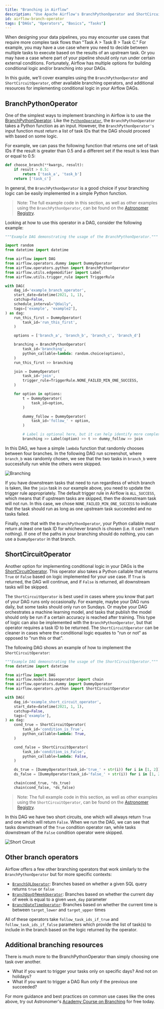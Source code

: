 ```yaml
---
title: "Branching in Airflow"
description: "Use Apache Airflow's BranchPythonOperator and ShortCircuitOperator to execute conditional branches in your workflow"
id: airflow-branch-operator
tags: ["DAGs", "Operators", "Basics", "Tasks"]
---
```


When designing your data pipelines, you may encounter use cases that require more complex task flows than "Task A > Task B > Task C." For example, you may have a use case where you need to decide between multiple tasks to execute based on the results of an upstream task. Or you may have a case where part of your pipeline should only run under certain external conditions. Fortunately, Airflow has multiple options for building conditional logic and/or branching into your DAGs.

In this guide, we'll cover examples using the `BranchPythonOperator` and `ShortCircuitOperator`, other available branching operators, and additional resources for implementing conditional logic in your Airflow DAGs.

## BranchPythonOperator

One of the simplest ways to implement branching in Airflow is to use the [BranchPythonOperator](https://registry.astronomer.io/providers/apache-airflow/modules/branchpythonoperator). Like the [`PythonOperator`](https://registry.astronomer.io/providers/apache-airflow/modules/pythonoperator), the `BranchPythonOperator` takes a Python function as an input. However, the `BranchPythonOperator's` input function must return a list of task IDs that the DAG should proceed with based on some logic. 

For example, we can pass the following function that returns one set of task IDs if the result is greater than 0.5 and a different set if the result is less than or equal to 0.5:

```python
def choose_branch(**kwargs, result):
    if result > 0.5:
        return ['task_a', 'task_b']
    return ['task_c']
```

In general, the `BranchPythonOperator` is a good choice if your branching logic can be easily implemented in a simple Python function.

> Note: The full example code in this section, as well as other examples using the `BranchPythonOperator`, can be found on the [Astronomer Registry](https://registry.astronomer.io/dags/example-branch-operator).

Looking at how to use this operator in a DAG, consider the following example:

```python
"""Example DAG demonstrating the usage of the BranchPythonOperator."""

import random
from datetime import datetime

from airflow import DAG
from airflow.operators.dummy import DummyOperator
from airflow.operators.python import BranchPythonOperator
from airflow.utils.edgemodifier import Label
from airflow.utils.trigger_rule import TriggerRule

with DAG(
    dag_id='example_branch_operator',
    start_date=datetime(2021, 1, 1),
    catchup=False,
    schedule_interval="@daily",
    tags=['example', 'example2'],
) as dag:
    run_this_first = DummyOperator(
        task_id='run_this_first',
    )

    options = ['branch_a', 'branch_b', 'branch_c', 'branch_d']

    branching = BranchPythonOperator(
        task_id='branching',
        python_callable=lambda: random.choice(options),
    )
    run_this_first >> branching

    join = DummyOperator(
        task_id='join',
        trigger_rule=TriggerRule.NONE_FAILED_MIN_ONE_SUCCESS,
    )

    for option in options:
        t = DummyOperator(
            task_id=option,
        )

        dummy_follow = DummyOperator(
            task_id='follow_' + option,
        )

        # Label is optional here, but it can help identify more complex branches
        branching >> Label(option) >> t >> dummy_follow >> join
```

In this DAG, we have a simple `lambda` function that randomly chooses between four branches. In the following DAG run screenshot, where `branch_b` was randomly chosen, we see that the two tasks in `branch_b` were successfully run while the others were skipped.

![Branching](/img/guides/branching.png)

If you have downstream tasks that need to run regardless of which branch is taken, like the `join` task in our example above, you need to update the trigger rule appropriately. The default trigger rule in Airflow is `ALL_SUCCESS`, which means that if upstream tasks are skipped, then the downstream task will not run. In this case, we chose `NONE_FAILED_MIN_ONE_SUCCESS` to indicate that the task should run as long as one upstream task succeeded and no tasks failed.

Finally, note that with the `BranchPythonOperator`, your Python callable *must* return at least one task ID for whichever branch is chosen (i.e. it can't return nothing). If one of the paths in your branching should do nothing, you can use a `DummyOperator` in that branch.

## ShortCircuitOperator

Another option for implementing conditional logic in your DAGs is the [ShortCircuitOperator](https://registry.astronomer.io/providers/apache-airflow/modules/shortcircuitoperator). This operator also takes a Python callable that returns `True` or `False` based on logic implemented for your use case. If `True` is returned, the DAG will continue, and if `False` is returned, all downstream tasks will be skipped.

The `ShortCircuitOperator` is best used in cases where you know that part of your DAG runs only occasionally. For example, maybe your DAG runs daily, but some tasks should only run on Sundays. Or maybe your DAG orchestrates a machine learning model, and tasks that publish the model should only be run if a certain accuracy is reached after training. This type of logic can also be implemented with the `BranchPythonOperator`, but that operator requires a task ID to be returned. The `ShortCircuitOperator` can be cleaner in cases where the conditional logic equates to "run or not" as opposed to "run this or that".

The following DAG shows an example of how to implement the `ShortCircuitOperator`:

```python
"""Example DAG demonstrating the usage of the ShortCircuitOperator."""
from datetime import datetime

from airflow import DAG
from airflow.models.baseoperator import chain
from airflow.operators.dummy import DummyOperator
from airflow.operators.python import ShortCircuitOperator

with DAG(
    dag_id='example_short_circuit_operator',
    start_date=datetime(2021, 1, 1),
    catchup=False,
    tags=['example'],
) as dag:
    cond_true = ShortCircuitOperator(
        task_id='condition_is_True',
        python_callable=lambda: True,
    )

    cond_false = ShortCircuitOperator(
        task_id='condition_is_False',
        python_callable=lambda: False,
    )

    ds_true = [DummyOperator(task_id='true_' + str(i)) for i in [1, 2]]
    ds_false = [DummyOperator(task_id='false_' + str(i)) for i in [1, 2]]

    chain(cond_true, *ds_true)
    chain(cond_false, *ds_false)

```

> Note: The full example code in this section, as well as other examples using the `ShortCircuitOperator`, can be found on the [Astronomer Registry](https://registry.astronomer.io/dags/example-short-circuit-operator).

In this DAG we have two short circuits, one which will always return `True` and one which will return `False`. When we run the DAG, we can see that tasks downstream of the `True` condition operator ran, while tasks downstream of the `False` condition operator were skipped.

![Short Circuit](/img/guides/short_circuit.png)

## Other branch operators

Airflow offers a few other branching operators that work similarly to the `BranchPythonOperator` but for more specific contexts: 

- [`BranchSQLOperator`](https://registry.astronomer.io/providers/apache-airflow/modules/branchsqloperator): Branches based on whether a given SQL query returns `true` or `false`
- [`BranchDayOfWeekOperator`](https://registry.astronomer.io/providers/apache-airflow/modules/branchdayofweekoperator): Branches based on whether the current day of week is equal to a given `week_day` parameter
- [`BranchDateTimeOperator`](https://registry.astronomer.io/providers/apache-airflow/modules/branchdatetimeoperator): Branches based on whether the current time is between `target_lower` and `target_upper` times

All of these operators take `follow_task_ids_if_true` and `follow_task_ids_if_false` parameters which provide the list of task(s) to include in the branch based on the logic returned by the operator.

## Additional branching resources

There is much more to the BranchPythonOperator than simply choosing one task over another.

- What if you want to trigger your tasks only on specific days? And not on holidays?  
- What if you want to trigger a DAG Run only if the previous one succeeded?

For more guidance and best practices on common use cases like the ones above, try out Astronomer's
[Academy Course on Branching](https://academy.astronomer.io/branching-course) for free today.
